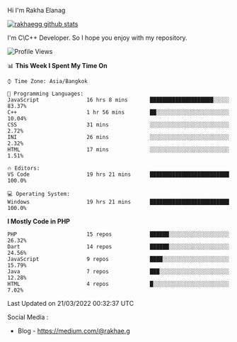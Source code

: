 Hi I'm Rakha Elanag


[![rakhaegg github stats](https://github-readme-stats.vercel.app/api?username=rakhaegg)](https://github.com/rakhaegg/rakhaegg)

I'm C\C++ Developer. So I hope you enjoy with my repository. 



<!--START_SECTION:waka-->
![Profile Views](http://img.shields.io/badge/Profile%20Views-0-blue)

📊 **This Week I Spent My Time On** 

```text
⌚︎ Time Zone: Asia/Bangkok

💬 Programming Languages: 
JavaScript               16 hrs 8 mins       ████████████████████░░░░░   83.37% 
C++                      1 hr 56 mins        ██░░░░░░░░░░░░░░░░░░░░░░░   10.04% 
CSS                      31 mins             ░░░░░░░░░░░░░░░░░░░░░░░░░   2.72% 
INI                      26 mins             ░░░░░░░░░░░░░░░░░░░░░░░░░   2.32% 
HTML                     17 mins             ░░░░░░░░░░░░░░░░░░░░░░░░░   1.51%

🔥 Editors: 
VS Code                  19 hrs 21 mins      █████████████████████████   100.0%

💻 Operating System: 
Windows                  19 hrs 21 mins      █████████████████████████   100.0%

```

**I Mostly Code in PHP** 

```text
PHP                      15 repos            ██████░░░░░░░░░░░░░░░░░░░   26.32% 
Dart                     14 repos            ██████░░░░░░░░░░░░░░░░░░░   24.56% 
JavaScript               9 repos             ████░░░░░░░░░░░░░░░░░░░░░   15.79% 
Java                     7 repos             ███░░░░░░░░░░░░░░░░░░░░░░   12.28% 
HTML                     4 repos             █░░░░░░░░░░░░░░░░░░░░░░░░   7.02%

```



 Last Updated on 21/03/2022 00:32:37 UTC
<!--END_SECTION:waka-->

Social Media : 
- Blog - https://medium.com/@rakhae.g
